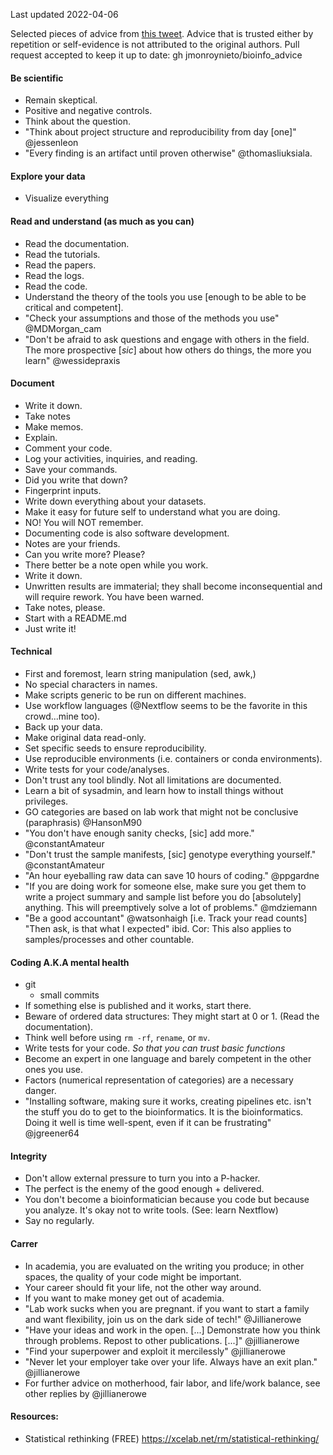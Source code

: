 Last updated 2022-04-06

Selected pieces of advice from [this tweet](https://twitter.com/nilshomer/status/1511586109658046474).
Advice that is trusted either by repetition or self-evidence is not attributed to the original authors.
Pull request accepted to keep it up to date: gh jmonroynieto/bioinfo_advice

#### Be scientific
- Remain skeptical.
- Positive and negative controls.
- Think about the question.
- "Think about project structure and reproducibility from day \[one\]" @jessenleon
- "Every finding is an artifact until proven otherwise" @thomasliuksiala.

#### Explore your data
- Visualize everything

#### Read and understand (as much as you can)
- Read the documentation.
- Read the tutorials.
- Read the papers.
- Read the logs.
- Read the code.
- Understand the theory of the tools you use \[enough to be able to be critical and competent\].
- "Check your assumptions and those of the methods you use" @MDMorgan_cam
- "Don't be afraid to ask questions and engage with others in the field. The more prospective \[*sic*\] about how others do things, the more you learn" @wessidepraxis

#### Document
- Write it down.
- Take notes
- Make memos.
- Explain.
- Comment your code.
- Log your activities, inquiries, and reading.
- Save your commands.
- Did you write that down?
- Fingerprint inputs.
- Write down everything about your datasets.
- Make it easy for future self to understand what you are doing.
- NO! You will NOT remember.
- Documenting code is also software development.
- Notes are your friends.
- Can you write more? Please?
- There better be a note open while you work.
- Write it down.
- Unwritten results are immaterial; they shall become inconsequential and will require rework. You have been warned.
- Take notes, please.
- Start with a README.md
- Just write it!

#### Technical
- First and foremost, learn string manipulation (sed, awk,)
- No special characters in names.
- Make scripts generic to be run on different machines.
- Use workflow languages (@Nextflow seems to be the favorite in this crowd...mine too).
- Back up your data.
- Make original data read-only.
- Set specific seeds to ensure reproducibility.
- Use reproducible environments (i.e. containers or conda environments).
- Write tests for your code/analyses.
- Don't trust any tool blindly. Not all limitations are documented.
- Learn a bit of sysadmin, and learn how to install things without privileges.
- GO categories are based on lab work that might not be conclusive (paraphrasis) @HansonM90
- "You don't have enough sanity checks, \[sic\] add more." @constantAmateur
- "Don't trust the sample manifests, \[sic\] genotype everything yourself." @constantAmateur 
- "An hour eyeballing raw data can save 10 hours of coding." @ppgardne
- "If you are doing work for someone else, make sure you get them to write a project summary and sample list before you do \[absolutely\] anything. This will preemptively solve a lot of problems." @mdziemann
- "Be a good accountant" @watsonhaigh \[i.e. Track your read counts\] "Then ask, is that what I expected" ibid. Cor: This also applies to samples/processes and other countable.


#### Coding A.K.A mental health
- git
	- small commits
- If something else is published and it works, start there.
- Beware of ordered data structures: They might start at 0 or 1. (Read the documentation).
- Think well before using `rm -rf`, `rename`, or `mv`.
- Write tests for your code. *So that you can trust basic functions*
- Become an expert in one language and barely competent in the other ones you use.
- Factors (numerical representation of categories) are a necessary danger.
- "Installing software, making sure it works, creating pipelines etc. isn't the stuff you do to get to the bioinformatics. It is the bioinformatics. Doing it well is time well-spent, even if it can be frustrating" @jgreener64 


#### Integrity
- Don't allow external pressure to turn you into a P-hacker.
- The perfect is the enemy of the good enough +  delivered.
- You don't become a bioinformatician because you code but because you analyze. It's okay not to write tools. (See: learn Nextflow)
- Say no regularly.

#### Carrer
- In academia, you are evaluated on the writing you produce; in other spaces, the quality of your code might be important.
- Your career should fit your life, not the other way around.
- If you want to make money get out of academia.
- "Lab work sucks when you are pregnant. if you want to start a family and want flexibility, join us on the dark side of tech!" @Jillianerowe
- "Have your ideas and work in the open. \[...\] Demonstrate how you think through problems. Repost to other publications. \[...\]" @jillianerowe
- "Find your superpower and exploit it mercilessly" @jillianerowe
- "Never let your employer take over your life. Always have an exit plan." @jillianerowe
- For further advice on motherhood, fair labor, and life/work balance, see other replies by @jillianerowe


#### Resources:
- Statistical rethinking (FREE) https://xcelab.net/rm/statistical-rethinking/
